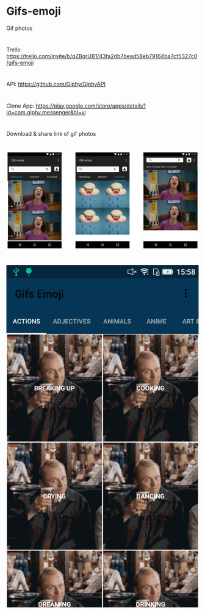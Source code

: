 # Gifs-emoji
Gif photos 
#
Trello: https://trello.com/invite/b/qZBqrUB1/43fa2db7bead58eb79164ba7cf5327c0/gifs-emoji
#
API: https://github.com/Giphy/GiphyAPI
#
Clone App: https://play.google.com/store/apps/details?id=com.giphy.messenger&hl=vi
#
Download & share link of gif photos

#
![UI](https://github.com/truongphamit/Gifs-emoji/blob/master/ScreenShot/UI.png)

#
![Screenshot](https://github.com/truongphamit/Gifs-emoji/blob/master/ScreenShot/device-2017-04-06-155856.png)
